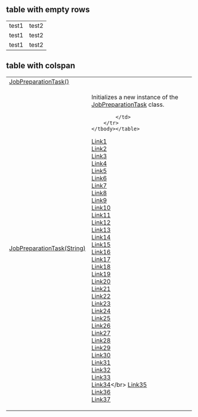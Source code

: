 ## table with empty rows

<table>
<thead></thead>
<tbody>
<tr> <td>test1</td> <td>test2</td> </tr>
<tr> <td>test1</td> <td>test2</td> </tr>
<tr> </tr>
<tr><td>test1</td><td>test2</td> </tr>
</tbody>
</table>

## table with colspan
<table class="nameValue">
        <tbody><tr class=" enable-platform-filter">
          <td colspan="2">
            <div class="lang-csharp"><a href="www.bing.com">JobPreparationTask()</a></div>
            <div class="lang-vb" hidden="hidden"><a href="www.bing.com">JobPreparationTask()</a></div>
          </td>
        </tr>
        <tr class=" enable-platform-filter">
          <td>
            <div class="lang-csharp"><a href="www.bing.com">JobPreparationTask(String)</a></div>
            <div class="lang-vb" hidden="hidden"><a href="www.bing.com">JobPreparationTask(String)</a></div>
          </td>
            <td>
            <p>Initializes a new instance of the <a class="xref" href="microsoft.azure.batch.jobpreparationtask">JobPreparationTask</a> class.</p>

            </td>
        </tr>
    </tbody></table>
    
    
[Link1](http://go.microsoft.com/fwlink/?LinkId=155579)</br>
[Link2](http://www.microsoft.com/licensing/online-services/default.aspx)</br>
[Link3](http://blogs.windows.com/bloggingwindows/2014/06/19/instantgo-a-better-way-to-sleep/)</br>
[Link4](https://go.microsoft.com/fwlink/?linkid=836946)</br>
[Link5](https://go.microsoft.com/fwlink/?linkid=836950)</br>
[Link6](https://www.teamviewer.com/)</br>
[Link7](http://go.microsoft.com/fwlink/p/?LinkId=31976)</br>
[Link8](https://go.microsoft.com/fwlink/?linkid=836949)</br>
[Link9](https://www.microsoft.com/en-us/evalcenter/evaluate-system-center-configuration-manager-and-endpoint-protection)</br>
[Link10](https://www.microsoft.com/en-us/evalcenter/evaluate-system-center-configuration-manager-and-endpoint-protection-technical-preview)</br>
[Link11](https://www.microsoft.com/download/details.aspx?id=17851)</br>
[Link12](https://components.xamarin.com/view/Microsoft.Intune.MAM)</br>
[Link13](https://components.xamarin.com/submit/xpkg)</br>
[Link14](https://components.xamarin.com/license/microsoft.intune.mam)</br>
[Link15](https://issues.apache.org/jira/browse/CB-6227?jql=text%20~%20%22plugin%20dependency%22)</br>
[Link16](https://issues.apache.org/jira/browse/CB-9434)</br>
[Link17](http://social.technet.microsoft.com/wiki/contents/articles/34339.skype-for-business-online-enable-your-tenant-for-modern-authentication.aspx)</br>
[Link18](https://blogs.windows.com/windowsexperience/2016/03/01/announcing-windows-defender-advanced-threat-protection)</br>
[Link19](https://blogs.technet.microsoft.com/enterprisemobility/2016/09/07/azuread-identity-protection-azure-ad-privileged-identity-management-and-azure-ad-premium-p2-will-be-generally-available-sept-15th/)</br>
[Link20](https://developer.apple.com/library/ios/documentation/IDEs/Conceptual/AppDistributionGuide/AddingCapabilities/AddingCapabilities.html)</br>
[Link21](https://www.microsoft.com/en-us/cloud-platform/enterprise-mobility-pricing)</br>
[Link22](https://www.microsoft.com/download/details.aspx?id=47594)</br>
[Link23](https://go.microsoft.com/fwlink/?linkid=836947)</br>
[Link24](http://msdn.microsoft.com/library/windowsazure/dn629410.aspx)</br>
[Link25](https://blogs.windows.com/windowsexperience/2014/06/19/instantgo-a-better-way-to-sleep/#IBHULcTfI4PokO8X.97)</br>
[Link26](https://www.microsoft.com/download/details.aspx?id=42135)</br>
[Link27](https://www.microsoft.com/download/details.aspx?id=40898)</br>
[Link28](https://www.microsoft.com/download/details.aspx?id=50012)</br>
[Link29](https://developer.apple.com/library/ios/documentation/Cocoa/Conceptual/PropertyLists/UnderstandXMLPlist/UnderstandXMLPlist.html)</br>
[Link30](https://www.microsoft.com/en-us/cloud-platform/microsoft-intune-apps)</br>
[Link31](http://go.microsoft.com/fwlink/?LinkID=87342)</br>
[Link32](https://developer.apple.com/library/content/documentation/Miscellaneous/Reference/EntitlementKeyReference/Chapters/AboutEntitlements.html)</br>
[Link33](http://livefyre.com/)</br>
[Link34](https://technet.microsoft.com/library/mt598622(TechNet.10).aspx#BKMK_ios_error_enrolling_tbl)</br>
[Link35](http://go.microsoft.com/fwlink/?LinkId=268441)</br>
[Link36](https://products.websecurity.symantec.com/orders/enrollment/microsoftCert.do)</br>
[Link37](https://portal.office.com/Signup/Signup.aspx?OfferId=40BE278A-DFD1-470a-9EF7-9F2596EA7FF9&dl=INTUNE_A&ali=1#0)</br>
